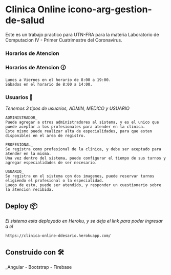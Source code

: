 
# **Clinica Online** icono-arg-gestion-de-salud

Este es un trabajo practico para UTN-FRA para la materia Laboratorio de Computacion IV - Primer Cuatrimestre del Coronavirus.

### Horarios de Atencion 

### Horarios de Atencion 🕜

```
Lunes a Viernes en el horario de 8:00 a 19:00.
Sábados en el horario de 8:00 a 14:00.
```

### Usuarios 🔧

_Tenemos 3 tipos de usuarios, ADMIN, MEDICO y USUARIO_

```
ADMINISTRADOR_ 
Puede agregar a otros administradores al sistema, y es el unico que puede aceptar a los profesionales para atender en la clinica.
Este mismo puede realizar alta de especialidades, para que esten disponibles en el area de registro.

```

```
PROFESIONAL_ 
Se registra como profesional de la clinica, y debe ser aceptado para atender en la misma.
Una vez dentro del sistema, puede configurar el tiempo de sus turnos y agregar especialidades de ser necesario.

```

```
USUARIO_ 
Se registra en el sistema con dos imagenes, puede reservar turnos eligiendo el profesional o la especialidad.
Luego de esto, puede ser atendido, y responder un cuestionario sobre la atencion recibida.

```

## Deploy 📦

_El sistema esta deployado en Heroku, y se deja el link para poder ingresar a el_
```
https://clinica-online-ddesario.herokuapp.com/
```


## Construido con 🛠️

_Angular - Bootstrap - Firebase

